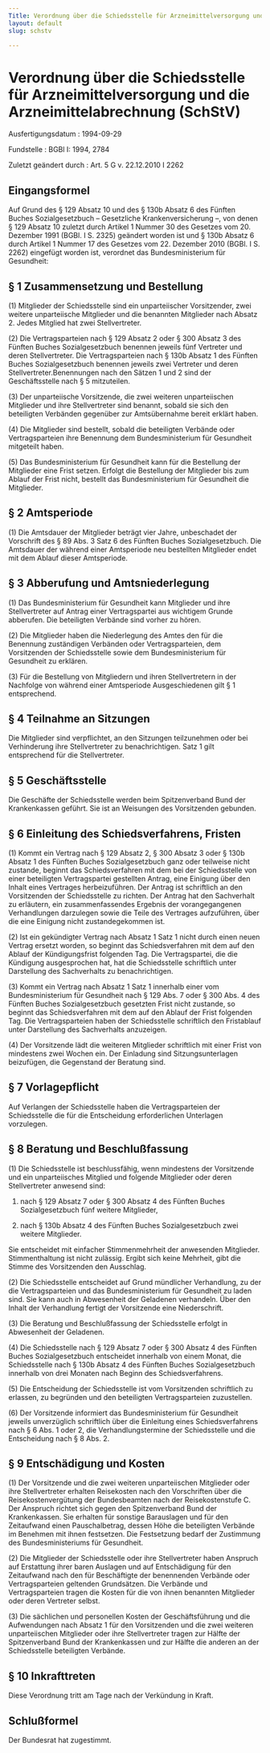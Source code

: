 ```yaml
---
Title: Verordnung über die Schiedsstelle für Arzneimittelversorgung und die Arzneimittelabrechnung
layout: default
slug: schstv

---
```


# Verordnung über die Schiedsstelle für Arzneimittelversorgung und die Arzneimittelabrechnung (SchStV)

Ausfertigungsdatum
:   1994-09-29

Fundstelle
:   BGBl I: 1994, 2784

Zuletzt geändert durch
:   Art. 5 G v. 22.12.2010 I 2262


## Eingangsformel

Auf Grund des § 129 Absatz 10 und des § 130b Absatz 6 des Fünften
Buches Sozialgesetzbuch – Gesetzliche Krankenversicherung –, von denen
§ 129 Absatz 10 zuletzt durch Artikel 1 Nummer 30 des Gesetzes vom 20.
Dezember 1991 (BGBl. I S. 2325) geändert worden ist und § 130b Absatz
6 durch Artikel 1 Nummer 17 des Gesetzes vom 22. Dezember 2010 (BGBl.
I S. 2262) eingefügt worden ist, verordnet das Bundesministerium für
Gesundheit:


## § 1 Zusammensetzung und Bestellung

(1) Mitglieder der Schiedsstelle sind ein unparteiischer Vorsitzender,
zwei weitere unparteiische Mitglieder und die benannten Mitglieder
nach Absatz 2. Jedes Mitglied hat zwei Stellvertreter.

(2) Die Vertragsparteien nach § 129 Absatz 2 oder § 300 Absatz 3 des
Fünften Buches Sozialgesetzbuch benennen jeweils fünf Vertreter und
deren Stellvertreter. Die Vertragsparteien nach § 130b Absatz 1 des
Fünften Buches Sozialgesetzbuch benennen jeweils zwei Vertreter und
deren Stellvertreter.Benennungen nach den Sätzen 1 und 2 sind der
Geschäftsstelle nach § 5 mitzuteilen.

(3) Der unparteiische Vorsitzende, die zwei weiteren unparteiischen
Mitglieder und ihre Stellvertreter sind benannt, sobald sie sich den
beteiligten Verbänden gegenüber zur Amtsübernahme bereit erklärt
haben.

(4) Die Mitglieder sind bestellt, sobald die beteiligten Verbände oder
Vertragsparteien ihre Benennung dem Bundesministerium für Gesundheit
mitgeteilt haben.

(5) Das Bundesministerium für Gesundheit kann für die Bestellung der
Mitglieder eine Frist setzen. Erfolgt die Bestellung der Mitglieder
bis zum Ablauf der Frist nicht, bestellt das Bundesministerium für
Gesundheit die Mitglieder.


## § 2 Amtsperiode

(1) Die Amtsdauer der Mitglieder beträgt vier Jahre, unbeschadet der
Vorschrift des § 89 Abs. 3 Satz 6 des Fünften Buches Sozialgesetzbuch.
Die Amtsdauer der während einer Amtsperiode neu bestellten Mitglieder
endet mit dem Ablauf dieser Amtsperiode.


## § 3 Abberufung und Amtsniederlegung

(1) Das Bundesministerium für Gesundheit kann Mitglieder und ihre
Stellvertreter auf Antrag einer Vertragspartei aus wichtigem Grunde
abberufen. Die beteiligten Verbände sind vorher zu hören.

(2) Die Mitglieder haben die Niederlegung des Amtes den für die
Benennung zuständigen Verbänden oder Vertragsparteien, dem
Vorsitzenden der Schiedsstelle sowie dem Bundesministerium für
Gesundheit zu erklären.

(3) Für die Bestellung von Mitgliedern und ihren Stellvertretern in
der Nachfolge von während einer Amtsperiode Ausgeschiedenen gilt § 1
entsprechend.


## § 4 Teilnahme an Sitzungen

Die Mitglieder sind verpflichtet, an den Sitzungen teilzunehmen oder
bei Verhinderung ihre Stellvertreter zu benachrichtigen. Satz 1 gilt
entsprechend für die Stellvertreter.


## § 5 Geschäftsstelle

Die Geschäfte der Schiedsstelle werden beim Spitzenverband Bund der
Krankenkassen geführt. Sie ist an Weisungen des Vorsitzenden gebunden.


## § 6 Einleitung des Schiedsverfahrens, Fristen

(1) Kommt ein Vertrag nach § 129 Absatz 2, § 300 Absatz 3 oder § 130b
Absatz 1 des Fünften Buches Sozialgesetzbuch ganz oder teilweise nicht
zustande, beginnt das Schiedsverfahren mit dem bei der Schiedsstelle
von einer beteiligten Vertragspartei gestellten Antrag, eine Einigung
über den Inhalt eines Vertrages herbeizuführen. Der Antrag ist
schriftlich an den Vorsitzenden der Schiedsstelle zu richten. Der
Antrag hat den Sachverhalt zu erläutern, ein zusammenfassendes
Ergebnis der vorangegangenen Verhandlungen darzulegen sowie die Teile
des Vertrages aufzuführen, über die eine Einigung nicht
zustandegekommen ist.

(2) Ist ein gekündigter Vertrag nach Absatz 1 Satz 1 nicht durch einen
neuen Vertrag ersetzt worden, so beginnt das Schiedsverfahren mit dem
auf den Ablauf der Kündigungsfrist folgenden Tag. Die Vertragspartei,
die die Kündigung ausgesprochen hat, hat die Schiedsstelle schriftlich
unter Darstellung des Sachverhalts zu benachrichtigen.

(3) Kommt ein Vertrag nach Absatz 1 Satz 1 innerhalb einer vom
Bundesministerium für Gesundheit nach § 129 Abs. 7 oder § 300 Abs. 4
des Fünften Buches Sozialgesetzbuch gesetzten Frist nicht zustande, so
beginnt das Schiedsverfahren mit dem auf den Ablauf der Frist
folgenden Tag. Die Vertragsparteien haben der Schiedsstelle
schriftlich den Fristablauf unter Darstellung des Sachverhalts
anzuzeigen.

(4) Der Vorsitzende lädt die weiteren Mitglieder schriftlich mit einer
Frist von mindestens zwei Wochen ein. Der Einladung sind
Sitzungsunterlagen beizufügen, die Gegenstand der Beratung sind.


## § 7 Vorlagepflicht

Auf Verlangen der Schiedsstelle haben die Vertragsparteien der
Schiedsstelle die für die Entscheidung erforderlichen Unterlagen
vorzulegen.


## § 8 Beratung und Beschlußfassung

(1) Die Schiedsstelle ist beschlussfähig, wenn mindestens der
Vorsitzende und ein unparteiisches Mitglied und folgende Mitglieder
oder deren Stellvertreter anwesend sind:

1.  nach § 129 Absatz 7 oder § 300 Absatz 4 des Fünften Buches
    Sozialgesetzbuch fünf weitere Mitglieder,


2.  nach § 130b Absatz 4 des Fünften Buches Sozialgesetzbuch zwei weitere
    Mitglieder.



Sie entscheidet mit einfacher Stimmenmehrheit der anwesenden
Mitglieder. Stimmenthaltung ist nicht zulässig. Ergibt sich keine
Mehrheit, gibt die Stimme des Vorsitzenden den Ausschlag.

(2) Die Schiedsstelle entscheidet auf Grund mündlicher Verhandlung, zu
der die Vertragsparteien und das Bundesministerium für Gesundheit zu
laden sind. Sie kann auch in Abwesenheit der Geladenen verhandeln.
Über den Inhalt der Verhandlung fertigt der Vorsitzende eine
Niederschrift.

(3) Die Beratung und Beschlußfassung der Schiedsstelle erfolgt in
Abwesenheit der Geladenen.

(4) Die Schiedsstelle nach § 129 Absatz 7 oder § 300 Absatz 4 des
Fünften Buches Sozialgesetzbuch entscheidet innerhalb von einem Monat,
die Schiedsstelle nach § 130b Absatz 4 des Fünften Buches
Sozialgesetzbuch innerhalb von drei Monaten nach Beginn des
Schiedsverfahrens.

(5) Die Entscheidung der Schiedsstelle ist vom Vorsitzenden
schriftlich zu erlassen, zu begründen und den beteiligten
Vertragsparteien zuzustellen.

(6) Der Vorsitzende informiert das Bundesministerium für Gesundheit
jeweils unverzüglich schriftlich über die Einleitung eines
Schiedsverfahrens nach § 6 Abs. 1 oder 2, die Verhandlungstermine der
Schiedsstelle und die Entscheidung nach § 8 Abs. 2.


## § 9 Entschädigung und Kosten

(1) Der Vorsitzende und die zwei weiteren unparteiischen Mitglieder
oder ihre Stellvertreter erhalten Reisekosten nach den Vorschriften
über die Reisekostenvergütung der Bundesbeamten nach der
Reisekostenstufe C. Der Anspruch richtet sich gegen den Spitzenverband
Bund der Krankenkassen. Sie erhalten für sonstige Barauslagen und für
den Zeitaufwand einen Pauschalbetrag, dessen Höhe die beteiligten
Verbände im Benehmen mit ihnen festsetzen. Die Festsetzung bedarf der
Zustimmung des Bundesministeriums für Gesundheit.

(2) Die Mitglieder der Schiedsstelle oder ihre Stellvertreter haben
Anspruch auf Erstattung ihrer baren Auslagen und auf Entschädigung für
den Zeitaufwand nach den für Beschäftigte der benennenden Verbände
oder Vertragsparteien geltenden Grundsätzen. Die Verbände und
Vertragsparteien tragen die Kosten für die von ihnen benannten
Mitglieder oder deren Vertreter selbst.

(3) Die sächlichen und personellen Kosten der Geschäftsführung und die
Aufwendungen nach Absatz 1 für den Vorsitzenden und die zwei weiteren
unparteiischen Mitglieder oder ihre Stellvertreter tragen zur Hälfte
der Spitzenverband Bund der Krankenkassen und zur Hälfte die anderen
an der Schiedsstelle beteiligten Verbände.


## § 10 Inkrafttreten

Diese Verordnung tritt am Tage nach der Verkündung in Kraft.


## Schlußformel

Der Bundesrat hat zugestimmt.

